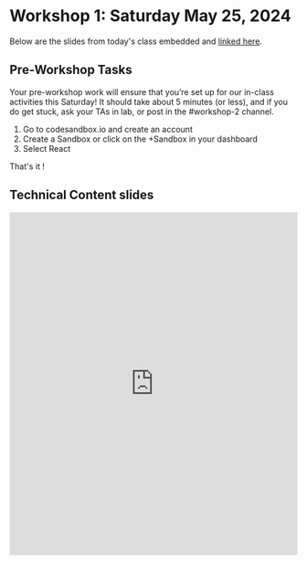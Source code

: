 # Workshop 1: Saturday May 25, 2024

Below are the slides from today's class embedded and [linked here]().

## Pre-Workshop Tasks

Your pre-workshop work will ensure that you’re set up for our in-class activities this Saturday!
It should take about 5 minutes (or less), and if you do get stuck, ask your TAs in lab, or post in the #workshop-2 channel. 

1. Go to codesandbox.io and create an account
2. Create a Sandbox or click on the +Sandbox in your dashboard
3. Select React

That's it !

## Technical Content slides

<div>
<iframe src="https://docs.google.com/presentation/d/e/2PACX-1vQ7snQSguwQRYDmRvqm0i_vnMkXle57LnVtHg9yVM4hLkc8CARqz_6VbYktBy7OihPERYbUL4J0wynh/embed?start=false&loop=false&delayms=3000" frameborder="0" width="100%" height="600px" allowfullscreen="true" mozallowfullscreen="true" webkitallowfullscreen="true"></iframe>
</div>
